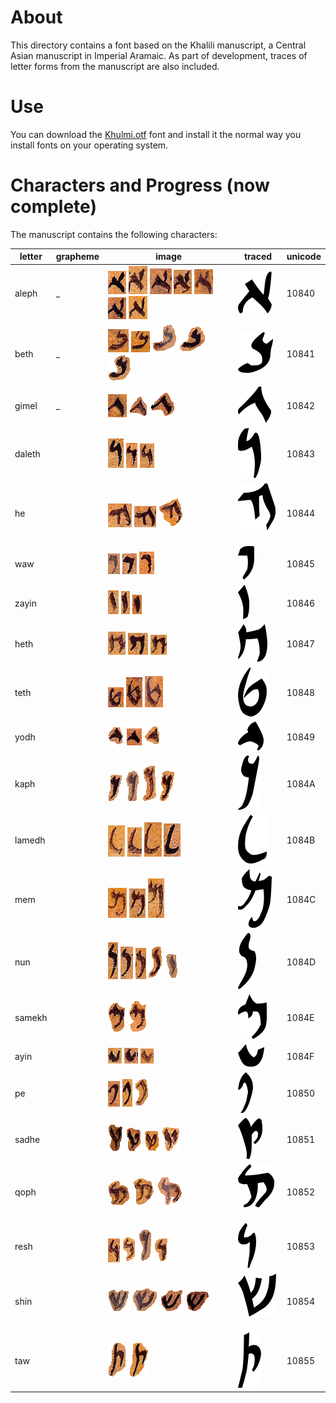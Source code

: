#  About 

This directory contains a font based on the Khalili manuscript, a Central Asian manuscript in Imperial Aramaic.  As part of development, traces of letter forms from the manuscript are also included.

# Use

You can download the [Khulmi.otf](https://github.com/ICEDPaleography/font-khalili/raw/master/Khulmi.otf) font and install it the normal way you install fonts on your operating system.

# Characters and Progress (now complete)
The manuscript contains the following characters:

| letter        | grapheme      | image  | traced | unicode |
| ------------- | ------------- | ------ | ----- | ------- |
| aleph | _ | ![01](https://github.com/ICEDPaleography/font-khalili/raw/master/sources/png/aleph/001.png) ![02](https://github.com/ICEDPaleography/font-khalili/raw/master/sources/png/aleph/002.png) ![03](https://github.com/ICEDPaleography/font-khalili/raw/master/sources/png/aleph/003.png) ![04](https://github.com/ICEDPaleography/font-khalili/raw/master/sources/png/aleph/004.png) ![05](https://github.com/ICEDPaleography/font-khalili/raw/master/sources/png/aleph/005.png) ![06](https://github.com/ICEDPaleography/font-khalili/raw/master/sources/png/aleph/006.png) ![07](https://github.com/ICEDPaleography/font-khalili/raw/master/sources/png/aleph/007.png) | ![FIX](https://github.com/ICEDPaleography/font-khalili/raw/master/dev/svg/aleph_small.png) | 10840 |
| beth | _ | ![01](https://github.com/ICEDPaleography/font-khalili/raw/master/sources/png/beth/001.png) ![02](https://github.com/ICEDPaleography/font-khalili/raw/master/sources/png/beth/002.png) ![03](https://github.com/ICEDPaleography/font-khalili/raw/master/sources/png/beth/003.png) ![04](https://github.com/ICEDPaleography/font-khalili/raw/master/sources/png/beth/004.png) ![05](https://github.com/ICEDPaleography/font-khalili/raw/master/sources/png/beth/005.png) | ![FIX](https://github.com/ICEDPaleography/font-khalili/raw/master/dev/svg/beth_small.png) | 10841 |
| gimel | _ | ![01](https://github.com/ICEDPaleography/font-khalili/raw/master/sources/png/gimel/001.png) ![02](https://github.com/ICEDPaleography/font-khalili/raw/master/sources/png/gimel/002.png) ![03](https://github.com/ICEDPaleography/font-khalili/raw/master/sources/png/gimel/003.png) | ![FIX](https://github.com/ICEDPaleography/font-khalili/raw/master/dev/svg/gimel_small.png) | 10842 |
| daleth |  | ![01](https://github.com/ICEDPaleography/font-khalili/raw/master/sources/png/daleth/001.png) ![02](https://github.com/ICEDPaleography/font-khalili/raw/master/sources/png/daleth/002.png) ![03](https://github.com/ICEDPaleography/font-khalili/raw/master/sources/png/daleth/003.png)  | ![FIX](https://github.com/ICEDPaleography/font-khalili/raw/master/dev/svg/daleth_small.png)  | 10843 |
| he     |  | ![01](https://github.com/ICEDPaleography/font-khalili/raw/master/sources/png/he/001.png) ![02](https://github.com/ICEDPaleography/font-khalili/raw/master/sources/png/he/002.png) ![03](https://github.com/ICEDPaleography/font-khalili/raw/master/sources/png/he/003.png)  | ![FIX](https://github.com/ICEDPaleography/font-khalili/raw/master/dev/svg/he_small.png)  | 10844 |
| waw    |  | ![01](https://github.com/ICEDPaleography/font-khalili/raw/master/sources/png/waw/001.png) ![02](https://github.com/ICEDPaleography/font-khalili/raw/master/sources/png/waw/002.png) ![03](https://github.com/ICEDPaleography/font-khalili/raw/master/sources/png/waw/003.png)  | ![FIX](https://github.com/ICEDPaleography/font-khalili/raw/master/dev/svg/waw_small.png)  | 10845 |
| zayin  |  | ![01](https://github.com/ICEDPaleography/font-khalili/raw/master/sources/png/zayin/001.png) ![02](https://github.com/ICEDPaleography/font-khalili/raw/master/sources/png/zayin/002.png) ![03](https://github.com/ICEDPaleography/font-khalili/raw/master/sources/png/zayin/003.png)  | ![FIX](https://github.com/ICEDPaleography/font-khalili/raw/master/dev/svg/zayin_small.png)  | 10846 |
| heth   |  | ![01](https://github.com/ICEDPaleography/font-khalili/raw/master/sources/png/heth/001.png) ![02](https://github.com/ICEDPaleography/font-khalili/raw/master/sources/png/heth/002.png) ![03](https://github.com/ICEDPaleography/font-khalili/raw/master/sources/png/heth/003.png)  | ![FIX](https://github.com/ICEDPaleography/font-khalili/raw/master/dev/svg/heth_small.png)  | 10847 |
| teth   |  | ![01](https://github.com/ICEDPaleography/font-khalili/raw/master/sources/png/teth/001.png) ![02](https://github.com/ICEDPaleography/font-khalili/raw/master/sources/png/teth/002.png) ![03](https://github.com/ICEDPaleography/font-khalili/raw/master/sources/png/teth/003.png)  | ![FIX](https://github.com/ICEDPaleography/font-khalili/raw/master/dev/svg/teth_small.png)  | 10848 |
| yodh   |  | ![01](https://github.com/ICEDPaleography/font-khalili/raw/master/sources/png/yodh/001.png) ![02](https://github.com/ICEDPaleography/font-khalili/raw/master/sources/png/yodh/002.png) ![03](https://github.com/ICEDPaleography/font-khalili/raw/master/sources/png/yodh/003.png)  | ![FIX](https://github.com/ICEDPaleography/font-khalili/raw/master/dev/svg/yodh_small.png)  | 10849 |
| kaph   |  | ![01](https://github.com/ICEDPaleography/font-khalili/raw/master/sources/png/kaph/001.png) ![02](https://github.com/ICEDPaleography/font-khalili/raw/master/sources/png/kaph/002.png) ![03](https://github.com/ICEDPaleography/font-khalili/raw/master/sources/png/kaph/003.png) ![04](https://github.com/ICEDPaleography/font-khalili/raw/master/sources/png/kaph/004.png)  | ![FIX](https://github.com/ICEDPaleography/font-khalili/raw/master/dev/svg/kaph_small.png)  | 1084A |
| lamedh |  | ![01](https://github.com/ICEDPaleography/font-khalili/raw/master/sources/png/lamedh/001.png) ![02](https://github.com/ICEDPaleography/font-khalili/raw/master/sources/png/lamedh/002.png) ![03](https://github.com/ICEDPaleography/font-khalili/raw/master/sources/png/lamedh/003.png) ![04](https://github.com/ICEDPaleography/font-khalili/raw/master/sources/png/lamedh/004.png)  | ![FIX](https://github.com/ICEDPaleography/font-khalili/raw/master/dev/svg/lamedh_small.png)  | 1084B |
| mem    |  | ![01](https://github.com/ICEDPaleography/font-khalili/raw/master/sources/png/mem/001.png) ![02](https://github.com/ICEDPaleography/font-khalili/raw/master/sources/png/mem/002.png) ![03](https://github.com/ICEDPaleography/font-khalili/raw/master/sources/png/mem/003.png) | ![FIX](https://github.com/ICEDPaleography/font-khalili/raw/master/dev/svg/mem_small.png)  | 1084C |
| nun    |  | ![01](https://github.com/ICEDPaleography/font-khalili/raw/master/sources/png/nun/001.png) ![02](https://github.com/ICEDPaleography/font-khalili/raw/master/sources/png/nun/002.png) ![03](https://github.com/ICEDPaleography/font-khalili/raw/master/sources/png/nun/003.png) ![04](https://github.com/ICEDPaleography/font-khalili/raw/master/sources/png/nun/004.png) ![05](https://github.com/ICEDPaleography/font-khalili/raw/master/sources/png/nun/005.png)  | ![FIX](https://github.com/ICEDPaleography/font-khalili/raw/master/dev/svg/nun_small.png)  | 1084D |
| samekh |  | ![01](https://github.com/ICEDPaleography/font-khalili/raw/master/sources/png/samekh/001.png) ![02](https://github.com/ICEDPaleography/font-khalili/raw/master/sources/png/samekh/002.png)  | ![FIX](https://github.com/ICEDPaleography/font-khalili/raw/master/dev/svg/samekh_small.png)  | 1084E |
| ayin   |  | ![01](https://github.com/ICEDPaleography/font-khalili/raw/master/sources/png/ayin/001.png) ![02](https://github.com/ICEDPaleography/font-khalili/raw/master/sources/png/ayin/002.png) ![03](https://github.com/ICEDPaleography/font-khalili/raw/master/sources/png/ayin/003.png)  | ![FIX](https://github.com/ICEDPaleography/font-khalili/raw/master/dev/svg/ayin_small.png)  | 1084F |
| pe     |  | ![01](https://github.com/ICEDPaleography/font-khalili/raw/master/sources/png/pe/001.png) ![02](https://github.com/ICEDPaleography/font-khalili/raw/master/sources/png/pe/002.png) ![03](https://github.com/ICEDPaleography/font-khalili/raw/master/sources/png/pe/003.png)  | ![FIX](https://github.com/ICEDPaleography/font-khalili/raw/master/dev/svg/pe_small.png)  | 10850 |
| sadhe  |  | ![01](https://github.com/ICEDPaleography/font-khalili/raw/master/sources/png/sadhe/001.png) ![02](https://github.com/ICEDPaleography/font-khalili/raw/master/sources/png/sadhe/002.png) ![03](https://github.com/ICEDPaleography/font-khalili/raw/master/sources/png/sadhe/003.png) ![04](https://github.com/ICEDPaleography/font-khalili/raw/master/sources/png/sadhe/004.png) | ![FIX](https://github.com/ICEDPaleography/font-khalili/raw/master/dev/svg/sadhe_small.png)  | 10851 |
| qoph   |  | ![01](https://github.com/ICEDPaleography/font-khalili/raw/master/sources/png/qoph/001.png) ![02](https://github.com/ICEDPaleography/font-khalili/raw/master/sources/png/qoph/002.png) ![03](https://github.com/ICEDPaleography/font-khalili/raw/master/sources/png/qoph/003.png) | ![FIX](https://github.com/ICEDPaleography/font-khalili/raw/master/dev/svg/qoph_small.png)  | 10852 |
| resh   |  | ![01](https://github.com/ICEDPaleography/font-khalili/raw/master/sources/png/resh/001.png) ![02](https://github.com/ICEDPaleography/font-khalili/raw/master/sources/png/resh/002.png) ![03](https://github.com/ICEDPaleography/font-khalili/raw/master/sources/png/resh/003.png) ![04](https://github.com/ICEDPaleography/font-khalili/raw/master/sources/png/resh/004.png) | ![FIX](https://github.com/ICEDPaleography/font-khalili/raw/master/dev/svg/resh_small.png)  | 10853 |
| shin   |  | ![01](https://github.com/ICEDPaleography/font-khalili/raw/master/sources/png/shin/001.png) ![02](https://github.com/ICEDPaleography/font-khalili/raw/master/sources/png/shin/002.png) ![03](https://github.com/ICEDPaleography/font-khalili/raw/master/sources/png/shin/003.png) ![04](https://github.com/ICEDPaleography/font-khalili/raw/master/sources/png/shin/004.png) | ![FIX](https://github.com/ICEDPaleography/font-khalili/raw/master/dev/svg/shin_small.png)  | 10854 |
| taw    |  | ![01](https://github.com/ICEDPaleography/font-khalili/raw/master/sources/png/taw/001.png) ![02](https://github.com/ICEDPaleography/font-khalili/raw/master/sources/png/taw/002.png) | ![FIX](https://github.com/ICEDPaleography/font-khalili/raw/master/dev/svg/taw_small.png)  | 10855 |
